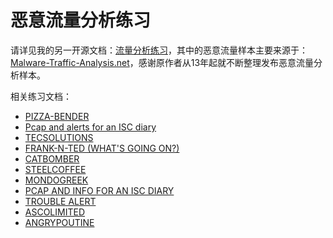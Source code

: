 # 恶意流量分析练习

请详见我的另一开源文档：[流量分析练习](https://traffic.y1ng.org/)，其中的恶意流量样本主要来源于：[Malware-Traffic-Analysis.net](https://www.malware-traffic-analysis.net/index.html)，感谢原作者从13年起就不断整理发布恶意流量分析样本。

相关练习文档：

-   [PIZZA-BENDER](https://traffic.y1ng.org/0x1_23-8-2020/)
-   [Pcap and alerts for an ISC diary](https://traffic.y1ng.org/0x2_24-8-2020/)
-   [TECSOLUTIONS](https://traffic.y1ng.org/0x3_26-8-2020/)
-   [FRANK-N-TED (WHAT'S GOING ON?)](https://traffic.y1ng.org/0x4_27-8-2020/)
-   [CATBOMBER](https://traffic.y1ng.org/0x5_29-8-2020/)
-   [STEELCOFFEE](https://traffic.y1ng.org/0x6_1-9-2020/)
-   [MONDOGREEK](https://traffic.y1ng.org/0x7_7-9-2020/)
-   [PCAP AND INFO FOR AN ISC DIARY](https://traffic.y1ng.org/0x8_22-9-2020/)
-   [TROUBLE ALERT](https://traffic.y1ng.org/0x9_14-3-2021/)
-   [ASCOLIMITED](https://traffic.y1ng.org/0xA_17-10-2021/)
-   [ANGRYPOUTINE](https://traffic.y1ng.org/0xB_18-10-2021/)
